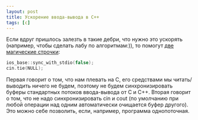 ```yaml
---
layout: post
title: Ускорение ввода-вывода в С++
tags: [c]
---
```

Если вдруг пришлось залезть в такие дебри, что нужно это ускорять (например, чтобы сделать лабу по алгоритмам:)), то помогут [две магические строчки](https://stackoverflow.com/questions/31162367/significance-of-ios-basesync-with-stdiofalse-cin-tienull):
```cpp
ios_base::sync_with_stdio(false);
cin.tie(NULL);
```
Первая говорит о том, что нам плевать на C, его средствами мы читать/выводить ничего не будем, поэтому не будем синхронизировать буферы стандартных потоков ввода-вывода от С и C++. Вторая говорит о том, что не надо синхронизировать cin и cout (по умолчанию при любой операции над одним автоматически очищается буфер другого). Это можно себе позволить, если, например, программа однопоточная.

